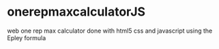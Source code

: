 # onerepmaxcalculatorJS
web one rep max calculator done with html5 css and javascript using the Epley formula

